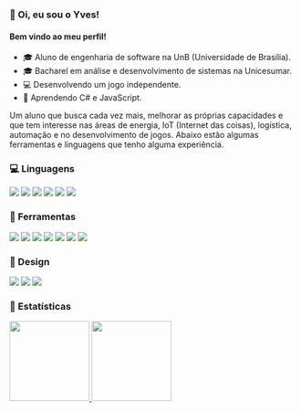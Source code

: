 ### 👋 Oi, eu sou o Yves! 
#### Bem vindo ao meu perfil!

- 🎓 Aluno de engenharia de software na UnB (Universidade de Brasília).
- 🎓 Bacharel em análise e desenvolvimento de sistemas na Unicesumar.
- 💻 Desenvolvendo um jogo independente.
- 🌱 Aprendendo C# e JavaScript.

Um aluno que busca cada vez mais, melhorar as próprias capacidades e que tem interesse nas áreas de energia, IoT (Internet das coisas), logística, automação e no desenvolvimento de jogos. Abaixo estão algumas ferramentas e linguagens que tenho alguma experiência.

<h3>💻 Linguagens</h3>
  <p>
    <img src="https://img.shields.io/badge/C-00599C?style=for-the-badge&logo=c&logoColor=white">
    <img src="https://img.shields.io/badge/C%23-239120?style=for-the-badge&logo=c-sharp&logoColor=white">
    <img src="https://img.shields.io/badge/HTML5-E34F26?style=for-the-badge&logo=html5&logoColor=white">
    <img src="https://img.shields.io/badge/CSS3-1572B6?style=for-the-badge&logo=css3&logoColor=white">
    <img src="https://img.shields.io/badge/JavaScript-323330?style=for-the-badge&logo=javascript&logoColor=F7DF1E">
    <img src="https://img.shields.io/badge/Python-FFD43B?style=for-the-badge&logo=python&logoColor=blue">
  </p>
<h3>🧰 Ferramentas</h3> 
  <p>
    <img src="https://img.shields.io/badge/Miro-F7C922?style=for-the-badge&logo=Miro&logoColor=050036">
    <img src="https://img.shields.io/badge/Microsoft_Excel-217346?style=for-the-badge&logo=microsoft-excel&logoColor=white">
    <img src="https://img.shields.io/badge/Microsoft_Word-2B579A?style=for-the-badge&logo=microsoft-word&logoColor=white">
    <img src="https://img.shields.io/badge/Arduino_IDE-00979D?style=for-the-badge&logo=arduino&logoColor=white">
    <img src="https://img.shields.io/badge/Unity-100000?style=for-the-badge&logo=unity&logoColor=white">
    <img src="https://img.shields.io/badge/Notion-000000?style=for-the-badge&logo=notion&logoColor=white">
    <img src="https://img.shields.io/badge/Codepen-000000?style=for-the-badge&logo=codepen&logoColor=white">
  </p>
<h3>🎨 Design</h3>
<p dir="auto">
  <img src="https://img.shields.io/badge/Adobe%20Photoshop-31A8FF?style=for-the-badge&logo=Adobe%20Photoshop&logoColor=black">
  <img src="https://img.shields.io/badge/Adobe%20after%20affects-CF96FD?style=for-the-badge&logo=Adobe%20after%20effects&logoColor=393665">
  <img src="https://img.shields.io/badge/Adobe%20Premiere%20Pro-9999FF?style=for-the-badge&logo=Adobe%20Premiere%20Pro&logoColor=white">
</p>
<h3>🚀 Estatísticas</h3>
  <p dir="auto">
    <a href="https://github.com/anuraghazra/github-readme-stats">
      <img height="140px" src="https://github-readme-stats.vercel.app/api?username=Yvestxt&theme=dracula&rank_icon=github&count_private=true&amp&include_all_commits=true&show_icons=true&hide_border=true&hide_title=true&line_height=21"style="max-width: 100%;">
      <img height="140px" src="https://github-readme-stats.vercel.app/api/top-langs/?username=Yvestxt&theme=dracula&hide_border=true&hide_title=true&layout=compact"style="max-width: 100%;">
    </a>
  </p>

